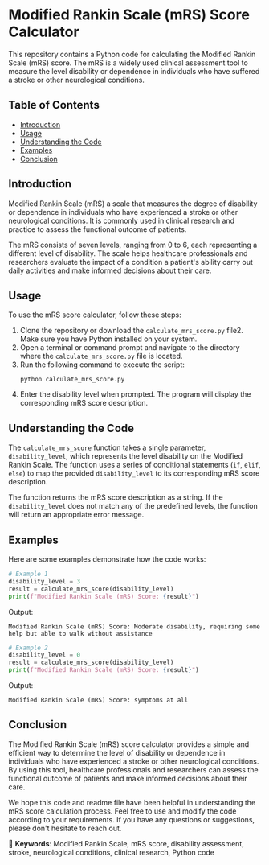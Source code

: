 # Modified Rankin Scale (mRS) Score Calculator

This repository contains a Python code for calculating the Modified Rankin Scale (mRS) score. The mRS is a widely used clinical assessment tool to measure the level disability or dependence in individuals who have suffered a stroke or other neurological conditions.

## Table of Contents
- [Introduction](#introduction)
- [Usage](#usage)
- [Understanding the Code](#understanding-the-code)
- [Examples](#examples)
- [Conclusion](#conclusion)

## Introduction
 Modified Rankin Scale (mRS) a scale that measures the degree of disability or dependence in individuals who have experienced a stroke or other neurological conditions. It is commonly used in clinical research and practice to assess the functional outcome of patients.

The mRS consists of seven levels, ranging from 0 to 6, each representing a different level of disability. The scale helps healthcare professionals and researchers evaluate the impact of a condition a patient's ability carry out daily activities and make informed decisions about their care.

## Usage
To use the mRS score calculator, follow these steps:

1. Clone the repository or download the `calculate_mrs_score.py` file2. Make sure you have Python installed on your system.
3. Open a terminal or command prompt and navigate to the directory where the `calculate_mrs_score.py` file is located.
4. Run the following command to execute the script:
   ```
   python calculate_mrs_score.py
   ```
5. Enter the disability level when prompted. The program will display the corresponding mRS score description.

## Understanding the Code
The `calculate_mrs_score` function takes a single parameter, `disability_level`, which represents the level disability on the Modified Rankin Scale. The function uses a series of conditional statements (`if`, `elif`, `else`) to map the provided `disability_level` to its corresponding mRS score description.

The function returns the mRS score description as a string. If the `disability_level` does not match any of the predefined levels, the function will return an appropriate error message.

## Examples
Here are some examples demonstrate how the code works:

```python
# Example 1
disability_level = 3
result = calculate_mrs_score(disability_level)
print(f"Modified Rankin Scale (mRS) Score: {result}")
```
Output:
```
Modified Rankin Scale (mRS) Score: Moderate disability, requiring some help but able to walk without assistance
```

```python
# Example 2
disability_level = 0
result = calculate_mrs_score(disability_level)
print(f"Modified Rankin Scale (mRS) Score: {result}")
```
Output:
```
Modified Rankin Scale (mRS) Score: symptoms at all
```

## Conclusion
The Modified Rankin Scale (mRS) score calculator provides a simple and efficient way to determine the level of disability or dependence in individuals who have experienced a stroke or other neurological conditions. By using this tool, healthcare professionals and researchers can assess the functional outcome of patients and make informed decisions about their care.

We hope this code and readme file have been helpful in understanding the mRS score calculation process. Feel free to use and modify the code according to your requirements. If you have any questions or suggestions, please don't hesitate to reach out.

🔗 **Keywords**: Modified Rankin Scale, mRS score, disability assessment, stroke, neurological conditions, clinical research, Python code

